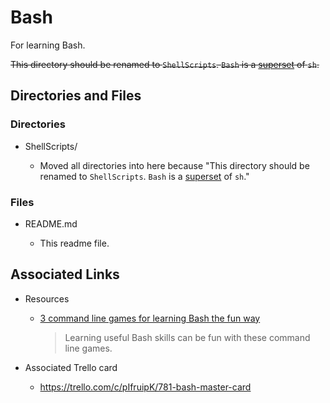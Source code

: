 # Bash

For learning Bash.

~~This directory should be renamed to `ShellScripts`.
`Bash` is a [superset](https://stackoverflow.com/a/5725297/8210460) of `sh`.~~

## Directories and Files

### Directories

- ShellScripts/

  - Moved all directories into here because "This directory should be renamed to `ShellScripts`. `Bash` is a [superset](https://stackoverflow.com/a/5725297/8210460) of `sh`."

### Files

- README.md

  - This readme file.

## Associated Links

- Resources

  - [3 command line games for learning Bash the fun way](https://opensource.com/article/19/10/learn-bash-command-line-games)

    > Learning useful Bash skills can be fun with these command line games.

- Associated Trello card

  - https://trello.com/c/pIfruipK/781-bash-master-card
